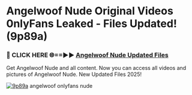 # Angelwoof Nude Original Videos 0nlyFans Leaked - Files Updated! (9p89a)

<h3>🔴 CLICK HERE 🌐==►► <a href="https://tinyurl.com/4mcuefdz" rel="nofollow">Angelwoof Nude Updated Files</a></h3>

Get Angelwoof Nude and all content. Now you can access all videos and pictures of Angelwoof Nude. New Updated Files 2025!

[![9p89a](https://i.imgur.com/StAQSOY.gif)](https://tinyurl.com/4mcuefdz)
angelwoof onlyfans nude